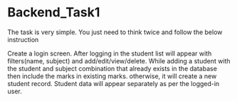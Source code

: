# Backend_Task1

The task is very simple. You just need to think twice and follow the below instruction

Create a login screen.
After logging in the student list will appear with filters(name, subject) and add/edit/view/delete.
While adding a student with the student and subject combination that already exists in the database then include the marks in existing marks. otherwise, it will create a new student record.
Student data will appear separately as per the logged-in user.
